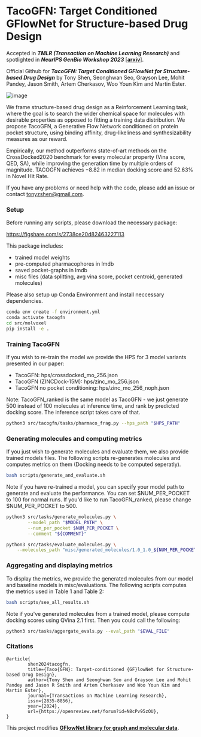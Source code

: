 # TacoGFN: Target Conditioned GFlowNet for Structure-based Drug Design

Accepted in **_TMLR (Transaction on Machine Learning Research)_** and spotlighted in **_NeurIPS GenBio Workshop 2023_** [[**arxiv**](https://arxiv.org/abs/2310.03223)]. 

Official Github for **_TacoGFN: Target Conditioned GFlowNet for Structure-based Drug Design_** by Tony Shen, Seonghwan Seo,  Grayson Lee, Mohit Pandey, Jason Smith, Artem Cherkasov, Woo Youn Kim and Martin Ester.

![image](images/overview.png)

We frame structure-based drug design as a Reinforcement Learning task, where the goal is to search the wider chemical space for
molecules with desirable properties as opposed to fitting a training data distribution. We propose TacoGFN, a Generative Flow
Network conditioned on protein pocket structure, using binding affinity, drug-likeliness and synthesizability measures as our reward. 

Empirically, our method outperforms state-of-art methods on the CrossDocked2020 benchmark for every molecular property (Vina score, QED, SA), while improving the generation time by multiple orders of magnitude. TACOGFN achieves −8.82 in median docking score and 52.63% in Novel Hit Rate.

If you have any problems or need help with the code, please add an issue or contact tonyzshen@gmail.com.

### Setup

Before running any scripts, please download the necessary package:

https://figshare.com/s/2738ce20d82463227113

This package includes:
- trained model weights
- pre-computed pharmacophores in lmdb
- saved pocket-graphs in lmdb
- misc files (data splitting, avg vina score, pocket centroid, generated molecules)

Please also setup up Conda Environment and install neccessary dependencies.
```bash
conda env create -f environment.yml
conda activate tacogfn
cd src/molvoxel
pip install -e .
```

### Training TacoGFN

If you wish to re-train the model we provide the HPS for 3 model variants
presented in our paper:

- TacoGFN: hps/crossdocked_mo_256.json
- TacoGFN (ZINCDock-15M): hps/zinc_mo_256.json
- TacoGFN no pocket conditioning: hps/zinc_mo_256_noph.json

Note: TacoGFN_ranked is the same model as TacoGFN - we just generate 500 instead
of 100 molecules at inference time, and rank by predicted docking score. The 
inference script takes care of that. 

```bash
python3 src/tacogfn/tasks/pharmaco_frag.py --hps_path "$HPS_PATH"
```

### Generating molecules and computing metrics

If you just wish to generate molecules and evaluate them, we also provide trained
models files. The following scripts re-generates molecules and computes metrics
on them (Docking needs to be computed seperatly).

```bash
bash scripts/generate_and_evaluate.sh
```

Note if you have re-trained a model, you can specify your model path to generate
and evaluate the performance. You can set $NUM_PER_POCKET to 100 for normal runs.
If you'd like to run TacoGFN_ranked, please change $NUM_PER_POCKET to 500.
```bash
python3 src/tasks/generate_molecules.py \
        --model_path "$MODEL_PATH" \
        --num_per_pocket $NUM_PER_POCKET \
        --comment "${COMMENT}"

python3 src/tasks/evaluate_molecules.py \
    --molecules_path "misc/generated_molecules/1.0_1.0_${NUM_PER_POCKET}_${COMMENT}.json"
```

### Aggregating and displaying metrics

To display the metrics, we provide the generated molecules from our model and
baseline models in misc/evaluations. The following scripts computes the metrics
used in Table 1 and Table 2:

```bash
bash scripts/see_all_results.sh
```

Note if you've generated molecules from a trained model, please compute docking 
scores using QVina 2.1 first. Then you could call the following: 

```bash
python3 src/tasks/aggergate_evals.py --eval_path "$EVAL_FILE"
```

### Citations
```
@article{
        shen2024tacogfn,
        title={Taco{GFN}: Target-conditioned {GF}lowNet for Structure-based Drug Design},
        author={Tony Shen and Seonghwan Seo and Grayson Lee and Mohit Pandey and Jason R Smith and Artem Cherkasov and Woo Youn Kim and Martin Ester},
        journal={Transactions on Machine Learning Research},
        issn={2835-8856},
        year={2024},
        url={https://openreview.net/forum?id=N8cPv95zOU},
}
```

This project modifies [**GFlowNet library for graph and molecular data**](https://github.com/recursionpharma/gflownet).
